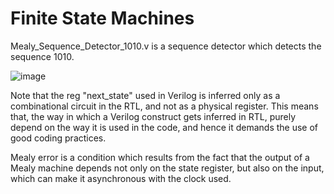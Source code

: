 # Finite State Machines

Mealy_Sequence_Detector_1010.v is a sequence detector which detects the sequence 1010. 

![image](https://github.com/techclubssn/VLSI-TC-2023_24/assets/93860462/df4ad602-cd99-4deb-93d3-c272fe527190)

Note that the reg "next_state" used in Verilog is inferred only as a combinational circuit in the RTL, and not as a physical register. This means that, the way in which a Verilog construct gets inferred in RTL, purely depend on the way it is used in the code, and hence it demands the use of good coding practices.

Mealy error is a condition which results from the fact that the output of a Mealy machine depends not only on the state register, but also on the input, which can make it asynchronous with the clock used.


